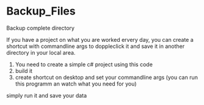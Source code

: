 # Backup_Files
Backup complete directory

If you have a project on what you are worked ervery day, you can create a shortcut with commandline args to doppleclick it and save it in another directory in 
your local area.

1. You need to create a simple c# project using this code
2. build it
3. create shortcut on desktop and set your commandline args (you can run this programm an watch what you need for you)

simply run it and save your data
